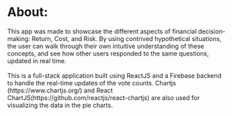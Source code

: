 <h1>About:</h1>
This app was made to showcase the different aspects of financial decision-making: Return, Cost, and Risk. By using contrived hypothetical situations, the user can walk through their own intuitive understanding of these concepts, and see how other users responded to the same questions, updated in real time.  
<br /> 
<br />
This is a full-stack application built using ReactJS and a Firebase backend to handle the real-time updates of the vote counts. Chartjs (https://www.chartjs.org/) and React ChartJS(https://github.com/reactjs/react-chartjs) are also used for visualizing the data in the pie charts.    


